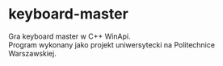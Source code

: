 # keyboard-master
Gra keyboard master w C++ WinApi. <br/>
Program wykonany jako projekt uniwersytecki na Politechnice Warszawskiej.
